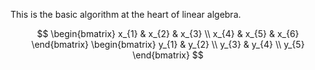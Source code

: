 This is the basic algorithm at the heart of linear algebra. 

$$
\begin{bmatrix}
x_{1} & x_{2} & x_{3} \\
x_{4} & x_{5} & x_{6}
\end{bmatrix}
\begin{bmatrix}
y_{1} & y_{2} \\
y_{3} & y_{4} \\
y_{5} 
\end{bmatrix}
$$

